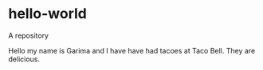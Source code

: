 # hello-world
A repository

Hello my name is Garima and I have have had tacoes at Taco Bell. They are delicious.
